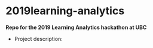 # 2019learning-analytics

**Repo for the 2019 Learning Analytics hackathon at UBC**

* Project description:
